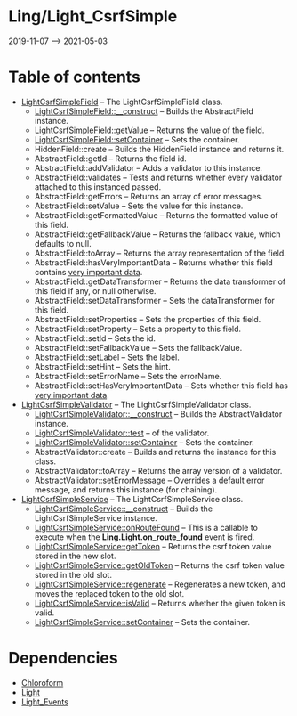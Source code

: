 Ling/Light_CsrfSimple
================
2019-11-07 --> 2021-05-03




Table of contents
===========

- [LightCsrfSimpleField](https://github.com/lingtalfi/Light_CsrfSimple/blob/master/doc/api/Ling/Light_CsrfSimple/Chloroform/Field/LightCsrfSimpleField.md) &ndash; The LightCsrfSimpleField class.
    - [LightCsrfSimpleField::__construct](https://github.com/lingtalfi/Light_CsrfSimple/blob/master/doc/api/Ling/Light_CsrfSimple/Chloroform/Field/LightCsrfSimpleField/__construct.md) &ndash; Builds the AbstractField instance.
    - [LightCsrfSimpleField::getValue](https://github.com/lingtalfi/Light_CsrfSimple/blob/master/doc/api/Ling/Light_CsrfSimple/Chloroform/Field/LightCsrfSimpleField/getValue.md) &ndash; Returns the value of the field.
    - [LightCsrfSimpleField::setContainer](https://github.com/lingtalfi/Light_CsrfSimple/blob/master/doc/api/Ling/Light_CsrfSimple/Chloroform/Field/LightCsrfSimpleField/setContainer.md) &ndash; Sets the container.
    - HiddenField::create &ndash; Builds the HiddenField instance and returns it.
    - AbstractField::getId &ndash; Returns the field id.
    - AbstractField::addValidator &ndash; Adds a validator to this instance.
    - AbstractField::validates &ndash; Tests and returns whether every validator attached to this instanced passed.
    - AbstractField::getErrors &ndash; Returns an array of error messages.
    - AbstractField::setValue &ndash; Sets the value for this instance.
    - AbstractField::getFormattedValue &ndash; Returns the formatted value of this field.
    - AbstractField::getFallbackValue &ndash; Returns the fallback value, which defaults to null.
    - AbstractField::toArray &ndash; Returns the array representation of the field.
    - AbstractField::hasVeryImportantData &ndash; Returns whether this field contains [very important data](https://github.com/lingtalfi/Chloroform/blob/master/doc/pages/chloroform-discussion.md#the-concept-of-very-important-data).
    - AbstractField::getDataTransformer &ndash; Returns the data transformer of this field if any, or null otherwise.
    - AbstractField::setDataTransformer &ndash; Sets the dataTransformer for this field.
    - AbstractField::setProperties &ndash; Sets the properties of this field.
    - AbstractField::setProperty &ndash; Sets a property to this field.
    - AbstractField::setId &ndash; Sets the id.
    - AbstractField::setFallbackValue &ndash; Sets the fallbackValue.
    - AbstractField::setLabel &ndash; Sets the label.
    - AbstractField::setHint &ndash; Sets the hint.
    - AbstractField::setErrorName &ndash; Sets the errorName.
    - AbstractField::setHasVeryImportantData &ndash; Sets whether this field has [very important data](https://github.com/lingtalfi/Chloroform/blob/master/doc/pages/chloroform-discussion.md#the-concept-of-very-important-data).
- [LightCsrfSimpleValidator](https://github.com/lingtalfi/Light_CsrfSimple/blob/master/doc/api/Ling/Light_CsrfSimple/Chloroform/Validator/LightCsrfSimpleValidator.md) &ndash; The LightCsrfSimpleValidator class.
    - [LightCsrfSimpleValidator::__construct](https://github.com/lingtalfi/Light_CsrfSimple/blob/master/doc/api/Ling/Light_CsrfSimple/Chloroform/Validator/LightCsrfSimpleValidator/__construct.md) &ndash; Builds the AbstractValidator instance.
    - [LightCsrfSimpleValidator::test](https://github.com/lingtalfi/Light_CsrfSimple/blob/master/doc/api/Ling/Light_CsrfSimple/Chloroform/Validator/LightCsrfSimpleValidator/test.md) &ndash; of the validator.
    - [LightCsrfSimpleValidator::setContainer](https://github.com/lingtalfi/Light_CsrfSimple/blob/master/doc/api/Ling/Light_CsrfSimple/Chloroform/Validator/LightCsrfSimpleValidator/setContainer.md) &ndash; Sets the container.
    - AbstractValidator::create &ndash; Builds and returns the instance for this class.
    - AbstractValidator::toArray &ndash; Returns the array version of a validator.
    - AbstractValidator::setErrorMessage &ndash; Overrides a default error message, and returns this instance (for chaining).
- [LightCsrfSimpleService](https://github.com/lingtalfi/Light_CsrfSimple/blob/master/doc/api/Ling/Light_CsrfSimple/Service/LightCsrfSimpleService.md) &ndash; The LightCsrfSimpleService class.
    - [LightCsrfSimpleService::__construct](https://github.com/lingtalfi/Light_CsrfSimple/blob/master/doc/api/Ling/Light_CsrfSimple/Service/LightCsrfSimpleService/__construct.md) &ndash; Builds the LightCsrfSimpleService instance.
    - [LightCsrfSimpleService::onRouteFound](https://github.com/lingtalfi/Light_CsrfSimple/blob/master/doc/api/Ling/Light_CsrfSimple/Service/LightCsrfSimpleService/onRouteFound.md) &ndash; This is a callable to execute when the **Ling.Light.on_route_found** event is fired.
    - [LightCsrfSimpleService::getToken](https://github.com/lingtalfi/Light_CsrfSimple/blob/master/doc/api/Ling/Light_CsrfSimple/Service/LightCsrfSimpleService/getToken.md) &ndash; Returns the csrf token value stored in the new slot.
    - [LightCsrfSimpleService::getOldToken](https://github.com/lingtalfi/Light_CsrfSimple/blob/master/doc/api/Ling/Light_CsrfSimple/Service/LightCsrfSimpleService/getOldToken.md) &ndash; Returns the csrf token value stored in the old slot.
    - [LightCsrfSimpleService::regenerate](https://github.com/lingtalfi/Light_CsrfSimple/blob/master/doc/api/Ling/Light_CsrfSimple/Service/LightCsrfSimpleService/regenerate.md) &ndash; Regenerates a new token, and moves the replaced token to the old slot.
    - [LightCsrfSimpleService::isValid](https://github.com/lingtalfi/Light_CsrfSimple/blob/master/doc/api/Ling/Light_CsrfSimple/Service/LightCsrfSimpleService/isValid.md) &ndash; Returns whether the given token is valid.
    - [LightCsrfSimpleService::setContainer](https://github.com/lingtalfi/Light_CsrfSimple/blob/master/doc/api/Ling/Light_CsrfSimple/Service/LightCsrfSimpleService/setContainer.md) &ndash; Sets the container.


Dependencies
============
- [Chloroform](https://github.com/lingtalfi/Chloroform)
- [Light](https://github.com/lingtalfi/Light)
- [Light_Events](https://github.com/lingtalfi/Light_Events)


